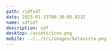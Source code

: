 ```yaml
---
path: /sdfsdf
date: 2023-01-15T00:30:05.823Z
name: sdfsdf
description: sdf
desktop: /assets/icon.png
mobile: ../../src/images/belavista.png
---
```

